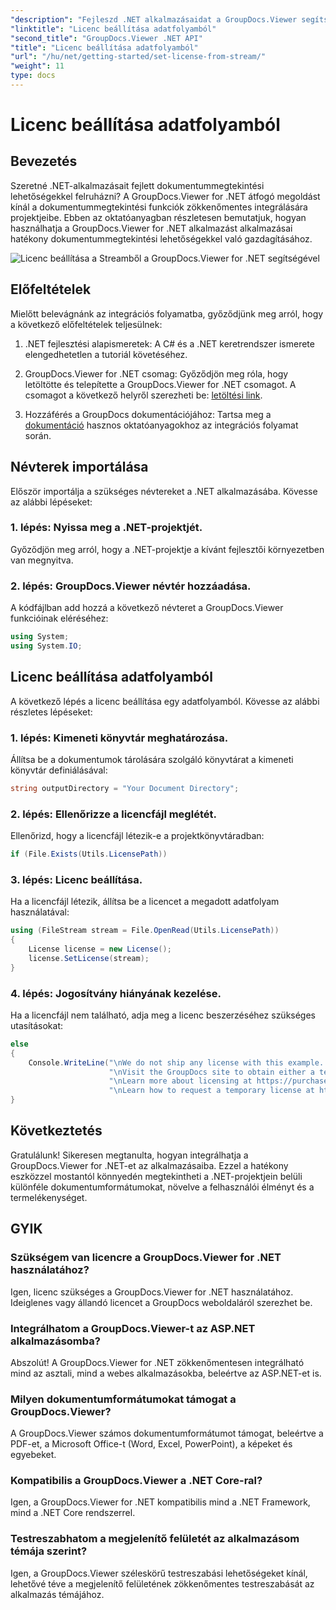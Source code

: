 ```yaml
---
"description": "Fejleszd .NET alkalmazásaidat a GroupDocs.Viewer segítségével a zökkenőmentes dokumentummegtekintés érdekében. Kövesd lépésről lépésre szóló útmutatónkat, és integráld a hatékony dokumentummegtekintési funkciókat könnyedén."
"linktitle": "Licenc beállítása adatfolyamból"
"second_title": "GroupDocs.Viewer .NET API"
"title": "Licenc beállítása adatfolyamból"
"url": "/hu/net/getting-started/set-license-from-stream/"
"weight": 11
type: docs
---
```

# Licenc beállítása adatfolyamból

## Bevezetés
Szeretné .NET-alkalmazásait fejlett dokumentummegtekintési lehetőségekkel felruházni? A GroupDocs.Viewer for .NET átfogó megoldást kínál a dokumentummegtekintési funkciók zökkenőmentes integrálására projektjeibe. Ebben az oktatóanyagban részletesen bemutatjuk, hogyan használhatja a GroupDocs.Viewer for .NET alkalmazást alkalmazásai hatékony dokumentummegtekintési lehetőségekkel való gazdagításához. 

![Licenc beállítása a Streamből a GroupDocs.Viewer for .NET segítségével](/viewer/getting-started/set-license-from-stream.png)

## Előfeltételek
Mielőtt belevágnánk az integrációs folyamatba, győződjünk meg arról, hogy a következő előfeltételek teljesülnek:
1. .NET fejlesztési alapismeretek: A C# és a .NET keretrendszer ismerete elengedhetetlen a tutoriál követéséhez.
   
2. GroupDocs.Viewer for .NET csomag: Győződjön meg róla, hogy letöltötte és telepítette a GroupDocs.Viewer for .NET csomagot. A csomagot a következő helyről szerezheti be: [letöltési link](https://releases.groupdocs.com/viewer/net/).
3. Hozzáférés a GroupDocs dokumentációjához: Tartsa meg a [dokumentáció](https://tutorials.groupdocs.com/viewer/net/) hasznos oktatóanyagokhoz az integrációs folyamat során.

## Névterek importálása
Először importálja a szükséges névtereket a .NET alkalmazásába. Kövesse az alábbi lépéseket:
### 1. lépés: Nyissa meg a .NET-projektjét.
Győződjön meg arról, hogy a .NET-projektje a kívánt fejlesztői környezetben van megnyitva.
### 2. lépés: GroupDocs.Viewer névtér hozzáadása.
A kódfájlban add hozzá a következő névteret a GroupDocs.Viewer funkcióinak eléréséhez:
```csharp
using System;
using System.IO;
```
## Licenc beállítása adatfolyamból
A következő lépés a licenc beállítása egy adatfolyamból. Kövesse az alábbi részletes lépéseket:
### 1. lépés: Kimeneti könyvtár meghatározása.
Állítsa be a dokumentumok tárolására szolgáló könyvtárat a kimeneti könyvtár definiálásával:
```csharp
string outputDirectory = "Your Document Directory";
```
### 2. lépés: Ellenőrizze a licencfájl meglétét.
Ellenőrizd, hogy a licencfájl létezik-e a projektkönyvtáradban:
```csharp
if (File.Exists(Utils.LicensePath))
```
### 3. lépés: Licenc beállítása.
Ha a licencfájl létezik, állítsa be a licencet a megadott adatfolyam használatával:
```csharp
using (FileStream stream = File.OpenRead(Utils.LicensePath))
{
    License license = new License();
    license.SetLicense(stream);
}
```
### 4. lépés: Jogosítvány hiányának kezelése.
Ha a licencfájl nem található, adja meg a licenc beszerzéséhez szükséges utasításokat:
```csharp
else
{
    Console.WriteLine("\nWe do not ship any license with this example. " +
                      "\nVisit the GroupDocs site to obtain either a temporary or permanent license. " +
                      "\nLearn more about licensing at https://purchase.groupdocs.com/faqs/licensing. " +
                      "\nLearn how to request a temporary license at https://purchase.groupdocs.com/ideiglenes-license.");
}
```

## Következtetés
Gratulálunk! Sikeresen megtanulta, hogyan integrálhatja a GroupDocs.Viewer for .NET-et az alkalmazásaiba. Ezzel a hatékony eszközzel mostantól könnyedén megtekintheti a .NET-projektjein belüli különféle dokumentumformátumokat, növelve a felhasználói élményt és a termelékenységet.
## GYIK
### Szükségem van licencre a GroupDocs.Viewer for .NET használatához?
Igen, licenc szükséges a GroupDocs.Viewer for .NET használatához. Ideiglenes vagy állandó licencet a GroupDocs weboldaláról szerezhet be.
### Integrálhatom a GroupDocs.Viewer-t az ASP.NET alkalmazásomba?
Abszolút! A GroupDocs.Viewer for .NET zökkenőmentesen integrálható mind az asztali, mind a webes alkalmazásokba, beleértve az ASP.NET-et is.
### Milyen dokumentumformátumokat támogat a GroupDocs.Viewer?
A GroupDocs.Viewer számos dokumentumformátumot támogat, beleértve a PDF-et, a Microsoft Office-t (Word, Excel, PowerPoint), a képeket és egyebeket.
### Kompatibilis a GroupDocs.Viewer a .NET Core-ral?
Igen, a GroupDocs.Viewer for .NET kompatibilis mind a .NET Framework, mind a .NET Core rendszerrel.
### Testreszabhatom a megjelenítő felületét az alkalmazásom témája szerint?
Igen, a GroupDocs.Viewer széleskörű testreszabási lehetőségeket kínál, lehetővé téve a megjelenítő felületének zökkenőmentes testreszabását az alkalmazás témájához.